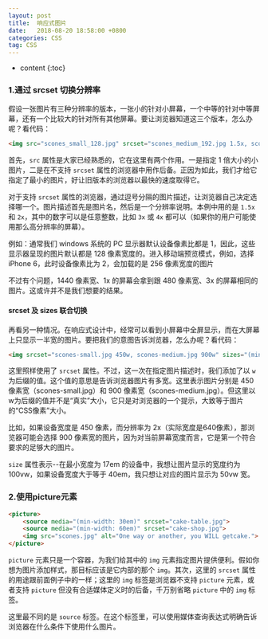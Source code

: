 ```yaml
---
layout: post
title:  响应式图片
date:   2018-08-20 18:58:00 +0800
categories: CSS
tag: CSS
---
```


* content
{:toc}

### 1.通过 srcset 切换分辨率

假设一张图片有三种分辨率的版本，一张小的针对小屏幕，一个中等的针对中等屏幕，还有一个比较大的针对所有其他屏幕。要让浏览器知道这三个版本，怎么办呢？看代码：

```HTML
<img src="scones_small_128.jpg" srcset="scones_medium_192.jpg 1.5x, scones_large_256.jpg 2x" alt="Scones taste amazing">
```

首先，`src` 属性是大家已经熟悉的，它在这里有两个作用。一是指定 1 倍大小的小图片，二是在不支持 `srcset` 属性的浏览器中用作后备。正因为如此，我们才给它指定了最小的图片，好让旧版本的浏览器以最快的速度取得它。

对于支持 `srcset` 属性的浏览器，通过逗号分隔的图片描述，让浏览器自己决定选择哪一个。图片描述首先是图片名，然后是一个分辨率说明。本例中用的是 `1.5x` 和 `2x`，其中的数字可以是任意整数，比如 `3x` 或 `4x` 都可以（如果你的用户可能使用那么高分辨率的屏幕）。

例如：通常我们 windows 系统的 PC 显示器默认设备像素比都是 1，因此，这些显示器呈现的图片默认都是 128 像素宽度的。进入移动端预览模式，例如，选择 iPhone 6，此时设备像素比为 2，会加载的是 256 像素宽度的图片

不过有个问题，1440 像素宽、1x 的屏幕会拿到跟 480 像素宽、3x 的屏幕相同的图片。这或许并不是我们想要的结果。

#### srcset 及 sizes 联合切换

再看另一种情况。在响应式设计中，经常可以看到小屏幕中全屏显示，而在大屏幕上只显示一半宽的图片。要把我们的意图告诉浏览器，怎么办呢？看代码：

```html
<img srcset="scones-small.jpg 450w, scones-medium.jpg 900w" sizes="(min-width: 17em) 100vw, (min-width: 40em) 50vw" src="sconessmall.jpg" alt="Scones">
```

这里照样使用了 `srcset` 属性。不过，这一次在指定图片描述时，我们添加了以 `w` 为后缀的值。这个值的意思是告诉浏览器图片有多宽。这里表示图片分别是 450 像素宽（scones-small.jpg）和 900 像素宽（scones-medium.jpg）。但这里以w为后缀的值并不是“真实”大小，它只是对浏览器的一个提示，大致等于图片的“CSS像素”大小。

比如，如果设备宽度是 450 像素，而分辨率为 2x（实际宽度是640像素），那浏览器可能会选择 900 像素宽的图片，因为对当前屏幕宽度而言，它是第一个符合要求的足够大的图片。

`size` 属性表示--在最小宽度为 17em 的设备中，我想让图片显示的宽度约为 100vw，如果设备宽度大于等于 40em，我只想让对应的图片显示为 50vw 宽。

### 2.使用picture元素

```html
<picture>
    <source media="(min-width: 30em)" srcset="cake-table.jpg">
    <source media="(min-width: 60em)" srcset="cake-shop.jpg">
    <img src="scones.jpg" alt="One way or another, you WILL getcake.">
</picture>
```

`picture` 元素只是一个容器，为我们给其中的 `img` 元素指定图片提供便利。假如你想为图片添加样式，那目标应该是它内部的那个 `img`。其次，这里的 `srcset` 属性的用途跟前面例子中的一样；这里的 `img` 标签是浏览器不支持 `picture` 元素，或者支持 `picture` 但没有合适媒体定义时的后备，千万别省略 `picture` 中的 `img` 标签。

这里最不同的是 `source` 标签。在这个标签里，可以使用媒体查询表达式明确告诉浏览器在什么条件下使用什么图片。
